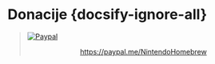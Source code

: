 # Donacije {docsify-ignore-all}

> [![Paypal](/docs/assets/img/paypal_white.png#center)](https://paypal.me/NintendoHomebrew) <embed>
    <center>
        <a href="https://paypal.me/NintendoHomebrew" target="_blank">https://paypal.me/NintendoHomebrew</a>
    </center>
</embed>

